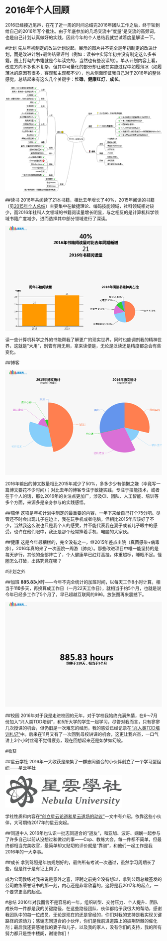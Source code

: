 2016年个人回顾
=============

2016已经接近尾声，在花了近一周的时间总结完2016年团队工作之后，终于轮到给自己的2016年写个批注。由于年底参加的几场交流中“度量”是交流的高频词，也是自己计划认真做好的实践，因此今年的个人总结我就尝试着度量解读一下。

#计划
先从年初制定的改进计划说起。展示的图片并不完全是年初制定的改进计划，而是改进计划+最终结果评判（例如：读书中实际年初并没有制定这么多书籍，图上打勾的书籍就是今年读完的，当然也有些没读的）。单从计划内容上看，改进方向不多也不复杂，但其中可量化的部分却让我在实施过程中如履薄冰（如履薄冰的原因有很多，客观和主观都不少），也从侧面印证我自己对于2016年的整体感觉，总结起来有这么几个关键字：**忙碌**，**健康红灯**，**成长**。

![img=2016plan](https://github.com/hxfirefox/blog/blob/master/record/2016plan.png)

##读书
2016年共阅读了21本书籍，相比去年增长了40%，2015年阅读的书籍（见[2015年个人总结](https://github.com/hxfirefox/blog/blob/master/record/2015%E5%B9%B4%E4%B8%AA%E4%BA%BA%E6%80%BB%E7%BB%93.md)）主要集中在敏捷理论、编码技能领域，社科领域相对较少，而2016年社科人文领域的书籍阅读量增长明显，与之相反的是计算机科学领域书籍广度减少，进而选择其中部分领域进行了深读。

![img=2016reading](https://github.com/hxfirefox/blog/blob/master/record/2016reading.png)

读一些计算机科学之外的书能帮我了解更广的现实世界，同时也能调剂我的精神世界，这就是“大用”，别管有用无用，拿来读便是，无论是泛读还是精度都总会有些变化。

##博客

![img=2016blog](https://github.com/hxfirefox/blog/blob/master/record/2016blog.png)

2016年输出的博文数量相比2015年减少了50%，多多少少有偷懒之嫌（毕竟写一篇博文要花不少时间）；对比去年的博客专注于敏捷实践，专注于技能技术，或者在于个人的话，那么2016年的关注点更加广，涉及CI、团队、人工智能、培训等多个方面，来源多是亲身参与的实践感悟。

##陪伴
这项是年初计划中制定的最重要的内容，一年下来给自己打个75分吧。尽管还不时会出现儿子在边上，我在玩手机或者电脑，但相比2015年应该好了不少，当然我这么说也只是我个人的感受，并不能代表我在妻子或者儿子眼中的感受，也许在他们眼中，我还是那个经常捧着手机、电脑的大家伙。

##健康
这是今年最糟糕的，完全没有之一，继2015年差点出院（真菌感染+病毒疹），2016年真的来了一次医院一周游（肺炎）。那些改进项目中唯一能坚持的是每天步行，其他的全部阵亡了，个人健康早已红灯高挂，体重超标，睡眠不足。怪圈怎么打破，出路究竟在哪？

#计划之外

##加班
**885.83小时**——今年不完全统计的加班时间，以每天工作8小时计算，相当于**110**多天，再换算成工作日（一月22天工作日），就相当于约5个月，也就是说今年已经多工作了5个月了，早已超越互联网的996。放张图再来震撼下。

![img=2016overtime](https://github.com/hxfirefox/blog/blob/master/record/2016overtime.png)

##校园
2016年对于我是走进校园的元年，对于学校我始终充满热情，在6～7月份加入“兴人类TDD培训”，和5所大学的学生一起学习，尽管对我而言，只有寥寥几次授课的机会，但仍旧是一次难忘的经历，我的感受已经记录在[“兴人类TDD培训札记”](https://github.com/hxfirefox/blog/blob/master/team/oo%20camp.md)中。后来在11月又有了一次回到母校讲课的机会，这更让我兴奋，一口气讲上3个小时丝毫不觉得疲劳，现在回想起来还是如梦如幻般。

#收获

##星云学社
2016年一大收获是聚集了一群志同道合的小伙伴创立了一个学习型组织——星云学社

![img=nebula](https://github.com/hxfirefox/blog/blob/master/record/nebula%20university%20logo_s.png)

学社性质和内容在[“创立星云论道和星云道场的动议”](https://github.com/hxfirefox/blog/blob/master/record/motion%20of%20creating%20nebula%20dojo%20and%20workshop.md)一文中有介绍。依靠这些小伙伴，大可期待2017年的星云突起。

##同道中人
2016年也认识一批志同道合的“道友”，和亚旭、波哥、娴娴一起参与了许多自己以前从没想过和做过的事——Cop、教练大会，每一件都不简单，但最终都相当完美收官，最简单却又贴切的评价就是“靠谱”，和他们一起工作是我2016年的一大幸事。

##成长
拿到驾照是年初规划好的，最终所有考试一次通过，虽然学习周期长了些，但是终于是有证上岗了。

成为公司教练对我来说是意外之喜，评聘之前完全没有想过，拿到公司总裁签发的公司教练荣誉证书的那一刻，内心还是非常欣喜的，这将是我2017年的起点，一个要求更高的起点。

#总结
2016年对我而言不是容易的一年，组织转型、交付压力、个人提升、团队成长每一件都是我的关键路径，在这些路径团队、伙伴都给予我很大的帮助，感谢我团队中的每一位成员，无论是现在的还是曾经的，你们对我的支持是我实现关键路径的源动力；感谢志同道合的小伙伴，你们是我前进道路上的披荆斩棘的催化剂；最后我还要感谢我的妻子和儿子，以及我的家人，没有你们的支持，我的所有努力都只是空中楼阁，谢谢你们！
